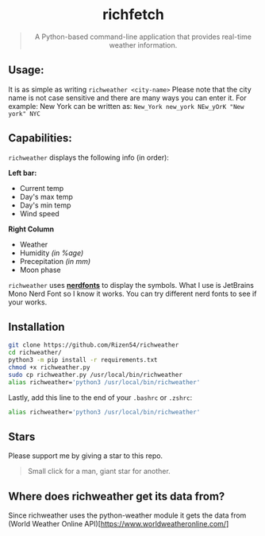 <div align="center">
<h1>richfetch</h1>

> A Python-based command-line application that provides real-time weather information.

</div>

## Usage:
It is as simple as writing `richweather <city-name>`
Please note that the city name is not case sensitive and there are many ways you can enter it.
For example: New York can be written as: `New_York new_york NEw_yOrK "New york" NYC`

## Capabilities:
`richweather` displays the following info (in order):

**Left bar:**
- Current temp
- Day's max temp
- Day's min temp
- Wind speed

**Right Column**
- Weather
- Humidity *(in %age)*
- Precepitation *(in mm)*
- Moon phase

`richweather` uses [**nerdfonts**](https://www.nerdfonts.com/) to display the symbols. What I use is JetBrains Mono Nerd Font so I know it works. You can try different nerd fonts to see if your works.

## Installation
```bash
git clone https://github.com/Rizen54/richweather
cd richweather/
python3 -m pip install -r requirements.txt
chmod +x richweather.py
sudo cp richweather.py /usr/local/bin/richweather
alias richweather='python3 /usr/local/bin/richweather'
```

Lastly, add this line to the end of your `.bashrc` or `.zshrc`:

```bash
alias richweather='python3 /usr/local/bin/richweather'
```

## Stars
Please support me by giving a star to this repo.
> Small click for a man, giant star for another.

## Where does richweather get its data from?
Since richweather uses the python-weather module it gets the data from (World Weather Online API)[https://www.worldweatheronline.com/]
